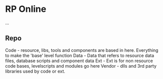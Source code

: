# RP Online
...

## Repo
Code - resource, libs, tools and components are based in here. Everything to make the 'base' level function
Data - Data that refers to resource data files, database scripts and component data
Ext - Ext is for non resource code bases, levelscripts and modules go here
Vendor - dlls and 3rd party libraries used by code or ext.

